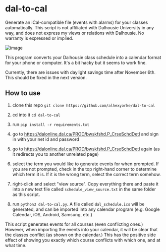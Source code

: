 # dal-to-cal
Generate an iCal-compatible file (events with alarms) for your classes automatically. This script is not affiliated with Dalhousie University in any way, and does not express my views or relations with Dalhousie. No warranty is expressed or implied.

![image](https://i.imgur.com/nbg32Qg.jpg)

This program converts your Dalhousie class schedule into a calendar format for your phone or computer. It's a bit hacky but it seems to work fine.

Currently, there are issues with daylight savings time after November 6th. This should be fixed in the next version.

## How to use

1. clone this repo `git clone https://github.com/alhexyorke/dal-to-cal`

2. cd into it `cd dal-to-cal`

3. run `pip install -r requirements.txt`

4. go to https://dalonline.dal.ca/PROD/bwskfshd.P_CrseSchdDetl and sign in with your net id and password

5. go to https://dalonline.dal.ca/PROD/bwskfshd.P_CrseSchdDetl again (as it redirects you to another unrelated page)

6. select the term you would like to generate events for when prompted. If you are not prompted, check in the top right-hand corner to determine which term it is. If it is the wrong term, select the correct term somehow.

7. right-click and select "view source". Copy everything there and paste it into a new text file called `schedule_view_source.txt` in the same folder as this script.

8. run `python3 dal-to-cal.py`. A file called `dal_schedule.ics` will be generated, and can be imported into any calendar program (e.g. Google Calendar, iOS, Android, Samsung, etc.)

This script generates events for all courses (even conflicting ones.) However, when importing the events into your calendar, it will be clear that the classes conflict (as shown on the calendar.) This has the positive side effect of showing you exactly which course conflicts with which one, and at what time.
